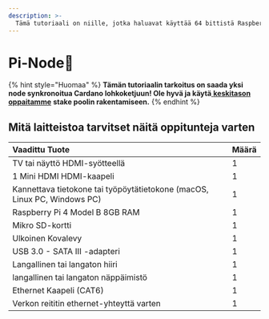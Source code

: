 ```yaml
---
description: >-
  Tämä tutoriaali on niille, jotka haluavat käyttää 64 bittistä Raspberry Pi OS(Raspbian) käyttöjärjestelmää työpöytäympäristössä.
---
```


# Pi-Node🍓

{% hint style="Huomaa" %}
**Tämän tutoriaalin tarkoitus on saada yksi node synkronoitua Cardano lohkoketjuun! Ole hyvä ja käytä**[ **keskitason oppaitamme**](../../intermediate-guide/pi-pool-tutorial/pi-node/) **stake poolin rakentamiseen.**
{% endhint %}

## Mitä laitteistoa tarvitset näitä oppitunteja varten

| Vaadittu Tuote                                                               | Määrä |
|:---------------------------------------------------------------------------- |:----- |
| TV tai näyttö HDMI-syötteellä                                                | 1     |
| 1 Mini HDMI HDMI-kaapeli                                                     | 1     |
| Kannettava tietokone tai työpöytätietokone \(macOS, Linux PC, Windows PC\) | 1     |
| Raspberry Pi 4 Model B 8GB RAM                                               | 1     |
| Mikro SD-kortti                                                              | 1     |
| Ulkoinen Kovalevy                                                            | 1     |
| USB 3.0 - SATA III -adapteri                                                 | 1     |
| Langallinen tai langaton hiiri                                               | 1     |
| langallinen tai langaton näppäimistö                                         | 1     |
| Ethernet Kaapeli \(CAT6\)                                                  | 1     |
| Verkon reititin ethernet-yhteyttä varten                                     | 1     |

